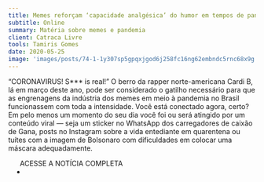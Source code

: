 ```yaml
---
title: Memes reforçam ‘capacidade analgésica’ do humor em tempos de pandemia
subtitle: Online
summary: Matéria sobre memes e pandemia
client: Catraca Livre
tools: Tamiris Gomes
date: 2020-05-25
image: 'images/posts/74-1-1y307sp5gpqxjgod6j258fc16ng62embndc5rnc68x9g.png'
---
```


“CORONAVIRUS! S*** is real!” O berro da rapper norte-americana Cardi B, lá em março deste ano, pode ser considerado o gatilho necessário para que as engrenagens da indústria dos memes em meio à pandemia no Brasil funcionassem com toda a intensidade. Você está conectado agora, certo? Em pelo menos um momento do seu dia você foi ou será atingido por um conteúdo viral — seja um sticker no WhatsApp dos carregadores de caixão de Gana, posts no Instagram sobre a vida entediante em quarentena ou tuítes com a imagem de Bolsonaro com dificuldades em colocar uma máscara adequadamente.

<div class="post__share"><ul class="share__list list-reset">ACESSE A NOTÍCIA COMPLETA<li class="share__item" style="margin-left: 10px"><a class="share__link share__facebook" style="background: #fa5657" href="https://catracalivre.com.br/saude-bem-estar/memes-da-pandemia/ 
onclick=window.open(this.href, 'pop-up', 'left=20,top=20,width=500,height=500,toolbar=1,resizable=0'); return false;" title="Link" rel="nofollow"><i class="fa-solid fa-link"></i></a></li></ul></div>
<!-- <div class="gallery-box"><div class="gallery"><img src="/clipping/images/example-1.jpg" loading="lazy" alt="Project"><img src="/clipping/images/example-2.jpg" loading="lazy" alt="Project"></div><em>Gallery / <a href="https://www.freepik.com/" target="_blank">Freepic</a></em></div> -->